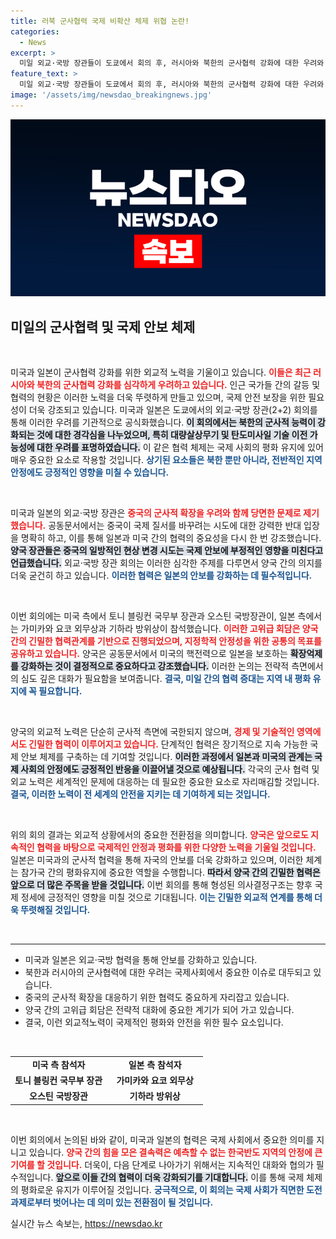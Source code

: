 ```yaml
---
title: 러북 군사협력 국제 비확산 체제 위협 논란!
categories:
  - News
excerpt: >
  미일 외교·국방 장관들이 도쿄에서 회의 후, 러시아와 북한의 군사협력 강화에 대한 우려와 중국의 일방적 행동에 경고했습니다. 확장억제 강화 필요성을 강조하며 국제 안보 위협에 대응하겠다고 밝혔습니다.
feature_text: >
  미일 외교·국방 장관들이 도쿄에서 회의 후, 러시아와 북한의 군사협력 강화에 대한 우려와 중국의 일방적 행동에 경고했습니다. 확장억제 강화 필요성을 강조하며 국제 안보 위협에 대응하겠다고 밝혔습니다.
image: '/assets/img/newsdao_breakingnews.jpg'
---
```


<p><img src="/assets/img/newsdao_breakingnews.jpg" alt="flaretime 속보" /></p>

<h2 data-ke-size="size26">미일의 군사협력 및 국제 안보 체제</h2>

<p data-ke-size="size16">&nbsp;</p>

<p>미국과 일본이 군사협력 강화를 위한 외교적 노력을 기울이고 있습니다. <b><span style="color: #ee2323;">이들은 최근 러시아와 북한의 군사협력 강화를 심각하게 우려하고 있습니다.</span></b> 인근 국가들 간의 갈등 및 협력의 현황은 이러한 노력을 더욱 뚜렷하게 만들고 있으며, 국제 안전 보장을 위한 필요성이 더욱 강조되고 있습니다. 미국과 일본은 도쿄에서의 외교·국방 장관(2+2) 회의를 통해 이러한 우려를 기관적으로 공식화했습니다. <b><span style="background-color: #21538527;">이 회의에서는 북한의 군사적 능력이 강화되는 것에 대한 경각심을 나누었으며, 특히 대량살상무기 및 탄도미사일 기술 이전 가능성에 대한 우려를 표명하였습니다.</span></b> 이 같은 협력 체제는 국제 사회의 평화 유지에 있어 매우 중요한 요소로 작용할 것입니다. <b><span style="color: #1a5490;">상기된 요소들은 북한 뿐만 아니라, 전반적인 지역 안정에도 긍정적인 영향을 미칠 수 있습니다.</span></b></p>

<p data-ke-size="size16">&nbsp;</p>

<p>미국과 일본의 외교·국방 장관은 <b><span style="color: #ee2323;">중국의 군사적 확장을 우려와 함께 당면한 문제로 제기했습니다.</span></b> 공동문서에서는 중국이 국제 질서를 바꾸려는 시도에 대한 강력한 반대 입장을 명확히 하고, 이를 통해 일본과 미국 간의 협력의 중요성을 다시 한 번 강조했습니다. <b><span style="background-color: #21538527;">양국 장관들은 중국의 일방적인 현상 변경 시도는 국제 안보에 부정적인 영향을 미친다고 언급했습니다.</span></b> 외교·국방 장관 회의는 이러한 심각한 주제를 다루면서 양국 간의 의지를 더욱 굳건히 하고 있습니다. <b><span style="color: #1a5490;">이러한 협력은 일본의 안보를 강화하는 데 필수적입니다.</span></b></p>

<p data-ke-size="size16">&nbsp;</p>

<p>이번 회의에는 미국 측에서 토니 블링컨 국무부 장관과 오스틴 국방장관이, 일본 측에서는 가미카와 요코 외무상과 기하라 방위상이 참석했습니다. <b><span style="color: #ee2323;">이러한 고위급 회담은 양국 간의 긴밀한 협력관계를 기반으로 진행되었으며, 지정학적 안정성을 위한 공통의 목표를 공유하고 있습니다.</span></b> 양국은 공동문서에서 미국의 핵전력으로 일본을 보호하는 <b><span style="background-color: #21538527;">확장억제를 강화하는 것이 결정적으로 중요하다고 강조했습니다.</span></b> 이러한 논의는 전략적 측면에서의 심도 깊은 대화가 필요함을 보여줍니다. <b><span style="color: #1a5490;">결국, 미일 간의 협력 증대는 지역 내 평화 유지에 꼭 필요합니다.</span></b></p>

<p data-ke-size="size16">&nbsp;</p>

<p>양국의 외교적 노력은 단순히 군사적 측면에 국한되지 않으며, <b><span style="color: #ee2323;">경제 및 기술적인 영역에서도 긴밀한 협력이 이루어지고 있습니다.</span></b> 단계적인 협력은 장기적으로 지속 가능한 국제 안보 체제를 구축하는 데 기여할 것입니다. <b><span style="background-color: #21538527;">이러한 과정에서 일본과 미국의 관계는 국제 사회의 안정에도 긍정적인 반응을 이끌어낼 것으로 예상됩니다.</span></b> 각국의 군사 협력 및 외교 노력은 세계적인 문제에 대응하는 데 필요한 중요한 요소로 자리매김할 것입니다. <b><span style="color: #1a5490;">결국, 이러한 노력이 전 세계의 안전을 지키는 데 기여하게 되는 것입니다.</span></b></p>

<p data-ke-size="size16">&nbsp;</p>

<p>위의 회의 결과는 외교적 상황에서의 중요한 전환점을 의미합니다. <b><span style="color: #ee2323;">양국은 앞으로도 지속적인 협력을 바탕으로 국제적인 안정과 평화를 위한 다양한 노력을 기울일 것입니다.</span></b> 일본은 미국과의 군사적 협력을 통해 자국의 안보를 더욱 강화하고 있으며, 이러한 체계는 참가국 간의 평화유지에 중요한 역할을 수행합니다. <b><span style="background-color: #21538527;">따라서 양국 간의 긴밀한 협력은 앞으로 더 많은 주목을 받을 것입니다.</span></b> 이번 회의를 통해 형성된 의사결정구조는 향후 국제 정세에 긍정적인 영향을 미칠 것으로 기대됩니다. <b><span style="color: #1a5490;">이는 긴밀한 외교적 연계를 통해 더욱 뚜렷해질 것입니다.</span></b></p>

<p data-ke-size="size16">&nbsp;</p>

<hr />

<ul>
  <li>미국과 일본은 외교·국방 협력을 통해 안보를 강화하고 있습니다.</li>
  <li>북한과 러시아의 군사협력에 대한 우려는 국제사회에서 중요한 이슈로 대두되고 있습니다.</li>
  <li>중국의 군사적 확장을 대응하기 위한 협력도 중요하게 자리잡고 있습니다.</li>
  <li>양국 간의 고위급 회담은 전략적 대화에 중요한 계기가 되어 가고 있습니다.</li>
  <li>결국, 이런 외교적노력이 국제적인 평화와 안전을 위한 필수 요소입니다.</li>
</ul>

<p data-ke-size="size16">&nbsp;</p>

<table style="width: 100%; border-collapse: collapse;">
  <tr>
    <td style="width: 50%; text-align: center; height: 17px;"><b>미국 측 참석자</b></td>
    <td style="width: 50%; text-align: center; height: 17px;"><b>일본 측 참석자</b></td>
  </tr>
  <tr>
    <td style="text-align: center; height: 17px;"><b>토니 블링컨 국무부 장관</b></td>
    <td style="text-align: center; height: 17px;"><b>가미카와 요코 외무상</b></td>
  </tr>
  <tr>
    <td style="text-align: center; height: 17px;"><b>오스틴 국방장관</b></td>
    <td style="text-align: center; height: 17px;"><b>기하라 방위상</b></td>
  </tr>
</table>

<p data-ke-size="size16">&nbsp;</p>

<p>이번 회의에서 논의된 바와 같이, 미국과 일본의 협력은 국제 사회에서 중요한 의미를 지니고 있습니다. <b><span style="color: #ee2323;">양국 간의 힘을 모은 결속력은 예측할 수 없는 한국반도 지역의 안정에 큰 기여를 할 것입니다.</span></b> 더욱이, 다음 단계로 나아가기 위해서는 지속적인 대화와 협의가 필수적입니다. <b><span style="background-color: #21538527;">앞으로 이들 간의 협력이 더욱 강화되기를 기대합니다.</span></b> 이를 통해 국제 체제의 평화로운 유지가 이루어질 것입니다. <b><span style="color: #1a5490;">궁극적으로, 이 회의는 국제 사회가 직면한 도전과제로부터 벗어나는 데 의미 있는 전환점이 될 것입니다.</span></b></p>
실시간 뉴스 속보는, <a href="https://newsdao.kr" rel="dofollow">https://newsdao.kr</a>


